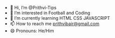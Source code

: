 - 👋 Hi, I’m @Prithvi-Tips
- 👀 I’m interested in Football and Coding
- 🌱 I’m currently learning HTML CSS JAVASCRIPT
- 📫 How to reach me prithvibair@gmail.com
- 😄 Pronouns: He/Him

<!---
Prithvi-Tips/Prithvi-Tips is a ✨ special ✨ repository because its `README.md` (this file) appears on your GitHub profile.
You can click the Preview link to take a look at your changes.
--->
